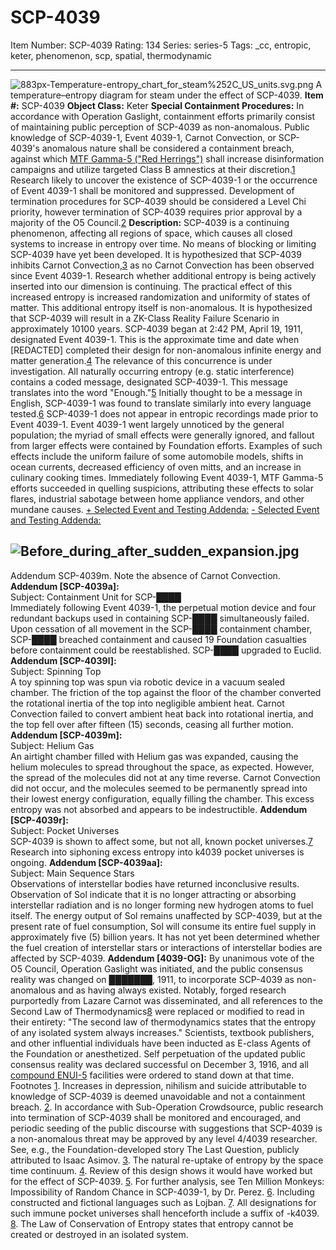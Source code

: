 # SCP-4039
Item Number: SCP-4039
Rating: 134
Series: series-5
Tags: _cc, entropic, keter, phenomenon, scp, spatial, thermodynamic

---

![883px-Temperature-entropy_chart_for_steam%252C_US_units.svg.png](https://scp-wiki.wdfiles.com/local--files/scp-4039/883px-Temperature-entropy_chart_for_steam%252C_US_units.svg.png)
A temperature–entropy diagram for steam under the effect of SCP-4039.
**Item #:** SCP-4039
**Object Class:** Keter
**Special Containment Procedures:** In accordance with Operation Gaslight, containment efforts primarily consist of maintaining public perception of SCP-4039 as non-anomalous.
Public knowledge of SCP-4039-1, Event 4039-1, Carnot Convection, or SCP-4039's anomalous nature shall be considered a containment breach, against which [MTF Gamma-5 ("Red Herrings")](http://www.scp-wiki.net/task-forces#gamma-5) shall increase disinformation campaigns and utilize targeted Class B amnestics at their discretion.[1](javascript:;) Research likely to uncover the existence of SCP-4039-1 or the occurrence of Event 4039-1 shall be monitored and suppressed.
Development of termination procedures for SCP-4039 should be considered a Level Chi priority, however termination of SCP-4039 requires prior approval by a majority of the O5 Council.[2](javascript:;)
**Description:** SCP-4039 is a continuing phenomenon, affecting all regions of space, which causes all closed systems to increase in entropy over time. No means of blocking or limiting SCP-4039 have yet been developed.
It is hypothesized that SCP-4039 inhibits Carnot Convection,[3](javascript:;) as no Carnot Convection has been observed since Event 4039-1. Research whether additional entropy is being actively inserted into our dimension is continuing. The practical effect of this increased entropy is increased randomization and uniformity of states of matter. This additional entropy itself is non-anomalous. It is hypothesized that SCP-4039 will result in a ZK-Class Reality Failure Scenario in approximately 10100 years.
SCP-4039 began at 2:42 PM, April 19, 1911, designated Event 4039-1. This is the approximate time and date when [REDACTED] completed their design for non-anomalous infinite energy and matter generation.[4](javascript:;) The relevance of this concurrence is under investigation.
All naturally occurring entropy (e.g. static interference) contains a coded message, designated SCP-4039-1. This message translates into the word "Enough."[5](javascript:;) Initially thought to be a message in English, SCP-4039-1 was found to translate similarly into every language tested.[6](javascript:;) SCP-4039-1 does not appear in entropic recordings made prior to Event 4039-1.
Event 4039-1 went largely unnoticed by the general population; the myriad of small effects were generally ignored, and fallout from larger effects were contained by Foundation efforts. Examples of such effects include the uniform failure of some automobile models, shifts in ocean currents, decreased efficiency of oven mitts, and an increase in culinary cooking times. Immediately following Event 4039-1, MTF Gamma-5 efforts succeeded in quelling suspicions, attributing these effects to solar flares, industrial sabotage between home appliance vendors, and other mundane causes.
[\+ Selected Event and Testing Addenda:](javascript:;)
[\- Selected Event and Testing Addenda:](javascript:;)
  

![Before_during_after_sudden_expansion.jpg](https://upload.wikimedia.org/wikipedia/commons/5/5e/Before_during_after_sudden_expansion.jpg)  
---  
Addendum SCP-4039m. Note the absence of Carnot Convection.  
**Addendum [SCP-4039a]:**  
Subject: Containment Unit for SCP-████  
Immediately following Event 4039-1, the perpetual motion device and four redundant backups used in containing SCP-████ simultaneously failed. Upon cessation of all movement in the SCP-████ containment chamber, SCP-████ breached containment and caused 19 Foundation casualties before containment could be reestablished. SCP-████ upgraded to Euclid.
**Addendum [SCP-4039l]:**  
Subject: Spinning Top  
A toy spinning top was spun via robotic device in a vacuum sealed chamber. The friction of the top against the floor of the chamber converted the rotational inertia of the top into negligible ambient heat. Carnot Convection failed to convert ambient heat back into rotational inertia, and the top fell over after fifteen (15) seconds, ceasing all further motion.
**Addendum [SCP-4039m]:**  
Subject: Helium Gas  
An airtight chamber filled with Helium gas was expanded, causing the helium molecules to spread throughout the space, as expected. However, the spread of the molecules did not at any time reverse. Carnot Convection did not occur, and the molecules seemed to be permanently spread into their lowest energy configuration, equally filling the chamber. This excess entropy was not absorbed and appears to be indestructible.
**Addendum [SCP-4039r]:**  
Subject: Pocket Universes  
SCP-4039 is shown to affect some, but not all, known pocket universes.[7](javascript:;) Research into siphoning excess entropy into k4039 pocket universes is ongoing.
**Addendum [SCP-4039aa]:**  
Subject: Main Sequence Stars  
Observations of interstellar bodies have returned inconclusive results. Observation of Sol indicate that it is no longer attracting or absorbing interstellar radiation and is no longer forming new hydrogen atoms to fuel itself. The energy output of Sol remains unaffected by SCP-4039, but at the present rate of fuel consumption, Sol will consume its entire fuel supply in approximately five (5) billion years. It has not yet been determined whether the fuel creation of interstellar stars or interactions of interstellar bodies are affected by SCP-4039.
**Addendum [4039-OG]:** By unanimous vote of the O5 Council, Operation Gaslight was initiated, and the public consensus reality was changed on ███████, 1911, to incorporate SCP-4039 as non-anomalous and as having always existed. Notably, forged research purportedly from Lazare Carnot was disseminated, and all references to the Second Law of Thermodynamics[8](javascript:;) were replaced or modified to read in their entirety: "The second law of thermodynamics states that the entropy of any isolated system always increases." Scientists, textbook publishers, and other influential individuals have been inducted as E-class Agents of the Foundation or anesthetized. Self perpetuation of the updated public consensus reality was declared successful on December 3, 1916, and all [compound ENUI-5](http://www.scp-wiki.net/scp-8900-ex) facilities were ordered to stand down at that time.
Footnotes
[1](javascript:;). Increases in depression, nihilism and suicide attributable to knowledge of SCP-4039 is deemed unavoidable and not a containment breach.
[2](javascript:;). In accordance with Sub-Operation Crowdsource, public research into termination of SCP-4039 shall be monitored and encouraged, and periodic seeding of the public discourse with suggestions that SCP-4039 is a non-anomalous threat may be approved by any level 4/4039 researcher. See, e.g., the Foundation-developed story The Last Question, publicly attributed to Isaac Asimov.
[3](javascript:;). The natural re-uptake of entropy by the space time continuum.
[4](javascript:;). Review of this design shows it would have worked but for the effect of SCP-4039.
[5](javascript:;). For further analysis, see Ten Million Monkeys: Impossibility of Random Chance in SCP-4039-1, by Dr. Perez.
[6](javascript:;). Including constructed and fictional languages such as Lojban.
[7](javascript:;). All designations for such immune pocket universes shall henceforth include a suffix of -k4039.
[8](javascript:;). The Law of Conservation of Entropy states that entropy cannot be created or destroyed in an isolated system.